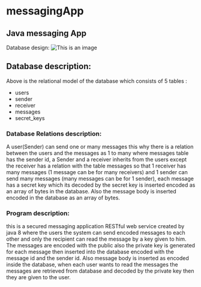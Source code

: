 # messagingApp
## Java messaging App

Database design:
![This is an image](/../master/assets/images/database.png)

## Database description: 

Above is the relational model of the database which consists of 5 tables :
- users
- sender
- receiver
- messages
- secret_keys
### Database Relations description:
A user(Sender) can send one or many messages this why there is a relation between the users and the messages as 1 to many where messages table has the sender id, a Sender and a receiver inherits from the users except the receiver has a relation with the table messages so that 1 receiver has many messages (1 message can be for many receivers) and 1 sender can send many messages (many messages can be for 1 sender), each message has a secret key which its decoded by the secret key is inserted encoded as an array of bytes in the database.
Also the message body is inserted encoded in the database as an array of bytes.

### Program description:

this is a secured messaging application RESTful web service created by java 8  where the users the system can send encoded messages to each other and only the recipient can read the message by a key given to him. The messages are encoded with the public also the private key is generated for each message then inserted into the database encoded with the message id and the sender id. Also message body is inserted as encoded inside the database, when each user wants to read the messages the messages are retrieved from database and decoded by the private key then they are given to the user.
